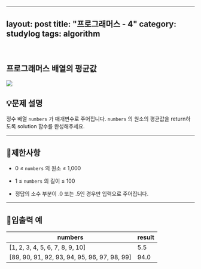 ﻿
---
layout: post
title: "프로그래머스 - 4"
category: studylog
tags: algorithm
---

<br>

## 프로그래머스 배열의 평균값


![](https://velog.velcdn.com/images/dlsdud9098/post/e1464da6-734f-4172-a5d3-8df73b71a328/image.png)
## 💡문제 설명
정수 배열 ```numbers```
가 매개변수로 주어집니다. ```numbers```
의 원소의 평균값을 return하도록 solution 함수를 완성해주세요.


---




## 🚫제한사항


* 0 ≤ ```numbers```
의 원소 ≤ 1,000




* 1 ≤ ```numbers```
의 길이 ≤ 100




* 정답의 소수 부분이 .0 또는 .5인 경우만 입력으로 주어집니다. 




---




## 🔢입출력 예




<table><thead><tr><th>numbers</th><th>result</th></tr></thead><tbody><tr><td>[1, 2, 3, 4, 5, 6, 7, 8, 9, 10]</td><td>5.5</td></tr><tr><td>[89, 90, 91, 92, 93, 94, 95, 96, 97, 98, 99]</td><td>94.0</td></tr></tbody>
</table>


